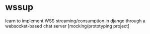 # wssup
learn to implement WSS streaming/consumption in django through a websocket-based chat server [mocking/prototyping project]
